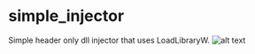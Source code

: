 # simple_injector
Simple header only dll injector that uses LoadLibraryW.
![alt text](https://i.ibb.co/Thq1cnD/injector-screen.png)
